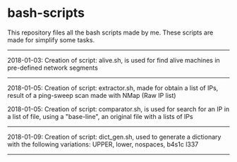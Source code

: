 # bash-scripts

This repository files all the bash scripts made by me.
These scripts are made for simplify some tasks.

---

2018-01-03: Creation of script: alive.sh, is used for find alive machines in pre-defined network segments

---

2018-01-05: Creation of script: extractor.sh, made for obtain a list of IPs, result of a ping-sweep scan made with NMap (Raw IP list)

2018-01-05: Creation of script: comparator.sh, is used for search for an IP in a list of file, using a "base-line", an original file with a lists of IPs

---

2018-01-09: Creation of script: dict_gen.sh, used to generate a dictionary with the following variations: UPPER, lower, nospaces, b4s1c l337

---
